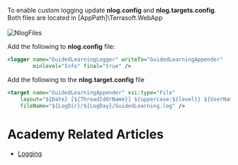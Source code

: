 To enable custom logging update **nlog.config** and **nlog.targets.config**. Both files are located in [AppPath]\Terrasoft.WebApp <br/><br/>
![NlogFiles](https://github.com/kirillkrylov/ImagesAndPages/blob/master/Img/NLogFiles.png)

Add the following to **nlog.config** file:
```xml
<logger name="GuidedLearningLogger" writeTo="GuidedLearningAppender" 
        minlevel="Info" final="true" />
```

Add the following to the **nlog.target.config** file
```xml
<target name="GuidedLearningAppender" xsi:type="File"
	layout="${Date} [${ThreadIdOrName}] ${uppercase:${level}} ${UserName} ${MethodName} - ${Message}"
	fileName="${LogDir}/${LogDay}/GuidedLearning.log" />
```

# Academy Related Articles
- [Logging](https://academy.creatio.com/documents/technic-sdk/7-15/logging-creatio-nlog)


